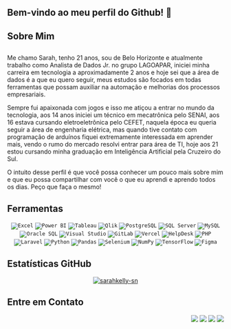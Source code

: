 <div align="left">
  <h2>Bem-vindo ao meu perfil do Github! 🌼</h2>
</div>

## Sobre Mim

<div>
 
## 

Me chamo Sarah, tenho 21 anos, sou de Belo Horizonte e atualmente trabalho como Analista de Dados Jr. no grupo LAGOAPAR, iniciei minha carreira em tecnologia a aproximadamente 2 anos e hoje sei que a área de dados é a que eu quero seguir, meus estudos são focados em todas ferramentas que possam auxiliar na automação e melhorias dos processos empresariais. 

Sempre fui apaixonada com jogos e isso me atiçou a entrar no mundo da tecnologia, aos 14 anos iniciei um técnico em mecatrônica pelo SENAI, aos 16 estava cursando eletroeletrônica pelo CEFET, naquela época eu queria seguir a área de engenharia elétrica, mas quando tive contato com programação de arduínos fiquei extremamente interessada em aprender mais, vendo o rumo do mercado resolvi entrar para área de TI, hoje aos 21 estou cursando minha graduação em Inteligência Artificial pela Cruzeiro do Sul. 

O intuito desse perfil é que você possa conhecer um pouco mais sobre mim e que eu possa compartilhar com você o que eu aprendi e aprendo todos os dias. Peço que faça o mesmo!

##
 
</div>

<!-- Linguagens e Ferramentas -->
## Ferramentas

<div align="Center">
  
<code><img src="https://img.shields.io/badge/Excel-%23217346?style=for-the-badge&logo=microsoftexcel&logoColor=%23ffffff" alt="Excel"/></code>
<code><img src="https://img.shields.io/badge/Power%20BI-%23F2C811?style=for-the-badge&logo=powerbi&logoColor=%23ffffff" alt="Power BI"/></code>
<code><img src="https://img.shields.io/badge/Tableau-%23E97627?style=for-the-badge&logo=tableau&logoColor=%23ffffff" alt="Tableau"/></code>
<code><img src="https://img.shields.io/badge/Qlik-%23009848?style=for-the-badge&logo=Qlik&logoColor=%23ffffff" alt="Qlik"/></code>
<code><img src="https://img.shields.io/badge/PostgreSQL-%234169E1?style=for-the-badge&logo=PostgreSQL&logoColor=%23ffffff" alt="PostgreSQL"/></code>
<code><img src="https://img.shields.io/badge/Microsoft%20SQL%20Server-%23CC2927?style=for-the-badge&logo=microsoftsqlserver&logoColor=%23ffffff" alt="SQL Server"/></code>
<code><img src="https://img.shields.io/badge/MySQL-%234479A1?style=for-the-badge&logo=mysql&logoColor=%23ffffff" alt="MySQL"/></code>
<code><img src="https://img.shields.io/badge/Oracle%20Database-%23F80000?style=for-the-badge&logo=oracle&logoColor=%23ffffff" alt="Oracle SQL"/></code>
<code><img src="https://img.shields.io/badge/Visual%20Studio-%235C2D91?style=for-the-badge&logo=visualstudio&logoColor=%23ffffff" alt="Visual Studio"/></code>
<code><img src="https://img.shields.io/badge/GitLab-%23FC6D26?style=for-the-badge&logo=gitlab&logoColor=%23ffffff" alt="GitLab"/></code>
<code><img src="https://img.shields.io/badge/Vercel-%23000000?style=for-the-badge&logo=vercel&logoColor=%23ffffff" alt="Vercel"/></code>
<code><img src="https://img.shields.io/badge/HelpDesk-%232FC774?style=for-the-badge&logo=helpdesk&logoColor=%23ffffff" alt="HelpDesk"/></code>
<code><img src="https://img.shields.io/badge/PHP-%23777BB4?style=for-the-badge&logo=php&logoColor=%23ffffff" alt="PHP"/></code>
<code><img src="https://img.shields.io/badge/Laravel-%23FF2D20?style=for-the-badge&logo=laravel&logoColor=%23ffffff" alt="Laravel"/></code>
<code><img src="https://img.shields.io/badge/Python-%233776AB?style=for-the-badge&logo=python&logoColor=%23ffffff" alt="Python"/></code>
<code><img src="https://img.shields.io/badge/Pandas-%23150458?style=for-the-badge&logo=pandas&logoColor=%23ffffff" alt="Pandas"/></code>
<code><img src="https://img.shields.io/badge/Selenium-%2343B02A?style=for-the-badge&logo=selenium&logoColor=%23ffffff" alt="Selenium"/></code>
<code><img src="https://img.shields.io/badge/Numpy-%23013243?style=for-the-badge&logo=numpy&logoColor=%23ffffff" alt="NumPy"/></code>
<code><img src="https://img.shields.io/badge/TensorFlow-%23FF6F00?style=for-the-badge&logo=tensorflow&logoColor=%23ffffff" alt="TensorFlow"/></code>
<code><img src="https://img.shields.io/badge/Figma-%23F24E1E?style=for-the-badge&logo=figma&logoColor=%23ffffff" alt="Figma"/></code>

</div>

<!-- Estatísticas do GitHub -->
## Estatísticas GitHub

<div align="center">

[![sarahkelly-sn](https://github-readme-stats.vercel.app/api?username=sarahkelly-sn&theme=omni)](https://github.com/sarahkelly-sn/)


</div>

<!-- Entre em Contato -->
## Entre em Contato

<div align="right">
  
<a href="https://www.linkedin.com/in/sarah-kelly-024351155/" target="_blank"><img src="https://img.shields.io/badge/-LinkedIn-%230077B5?style=for-the-badge&logo=linkedin&logoColor=white" target="_blank"></a>
<a href = "mailto:sarah.sqn@gmail.com"><img src="https://img.shields.io/badge/Gmail-D14836?style=for-the-badge&logo=gmail&logoColor=white" target="_blank"></a>
<a href="https://api.whatsapp.com/send?phone=5531983238839" target="_blank"><img src="https://img.shields.io/badge/WhatsApp-%2325D366?style=for-the-badge&logo=whatsapp&logoColor=%23ffffff" target="_blank"></a>
<a href="https://www.instagram.com/sarahkelly_sn/?next=%2F" target="_blank"><img src="https://img.shields.io/badge/Instagram-%23E4405F?style=for-the-badge&logo=instagram&logoColor=%23ffffff" target="_blank"></a>

</div>

